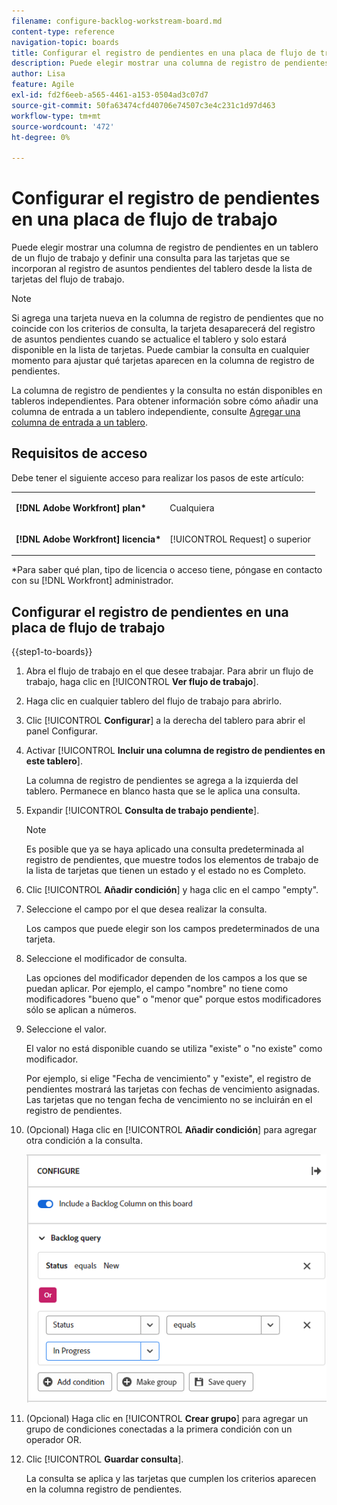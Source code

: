 ```yaml
---
filename: configure-backlog-workstream-board.md
content-type: reference
navigation-topic: boards
title: Configurar el registro de pendientes en una placa de flujo de trabajo
description: Puede elegir mostrar una columna de registro de pendientes en un tablero de un flujo de trabajo y definir una consulta para las tarjetas que se incorporan al registro de asuntos pendientes del tablero desde la lista de tarjetas del flujo de trabajo.
author: Lisa
feature: Agile
exl-id: fd2f6eeb-a565-4461-a153-0504ad3c07d7
source-git-commit: 50fa63474cfd40706e74507c3e4c231c1d97d463
workflow-type: tm+mt
source-wordcount: '472'
ht-degree: 0%

---
```


# Configurar el registro de pendientes en una placa de flujo de trabajo

Puede elegir mostrar una columna de registro de pendientes en un tablero de un flujo de trabajo y definir una consulta para las tarjetas que se incorporan al registro de asuntos pendientes del tablero desde la lista de tarjetas del flujo de trabajo.

>[!NOTE]
>
>Si agrega una tarjeta nueva en la columna de registro de pendientes que no coincide con los criterios de consulta, la tarjeta desaparecerá del registro de asuntos pendientes cuando se actualice el tablero y solo estará disponible en la lista de tarjetas. Puede cambiar la consulta en cualquier momento para ajustar qué tarjetas aparecen en la columna de registro de pendientes.

La columna de registro de pendientes y la consulta no están disponibles en tableros independientes. Para obtener información sobre cómo añadir una columna de entrada a un tablero independiente, consulte [Agregar una columna de entrada a un tablero](/help/quicksilver/agile/use-boards-agile-planning-tools/add-intake-column-to-board.md).

## Requisitos de acceso

Debe tener el siguiente acceso para realizar los pasos de este artículo:

<table style="table-layout:auto"> 
 <col> 
 </col> 
 <col> 
 </col> 
 <tbody> 
  <tr> 
   <td role="rowheader"><strong>[!DNL Adobe Workfront] plan*</strong></td> 
   <td> <p>Cualquiera</p> </td> 
  </tr> 
  <tr> 
   <td role="rowheader"><strong>[!DNL Adobe Workfront] licencia*</strong></td> 
   <td> <p>[!UICONTROL Request] o superior</p> </td> 
  </tr> 
 </tbody> 
</table>

&#42;Para saber qué plan, tipo de licencia o acceso tiene, póngase en contacto con su [!DNL Workfront] administrador.

## Configurar el registro de pendientes en una placa de flujo de trabajo

{{step1-to-boards}}

1. Abra el flujo de trabajo en el que desee trabajar. Para abrir un flujo de trabajo, haga clic en [!UICONTROL **Ver flujo de trabajo**].
1. Haga clic en cualquier tablero del flujo de trabajo para abrirlo.
1. Clic [!UICONTROL **Configurar**] a la derecha del tablero para abrir el panel Configurar.
1. Activar [!UICONTROL **Incluir una columna de registro de pendientes en este tablero**].

   La columna de registro de pendientes se agrega a la izquierda del tablero. Permanece en blanco hasta que se le aplica una consulta.

1. Expandir [!UICONTROL **Consulta de trabajo pendiente**].

   >[!NOTE]
   >
   >Es posible que ya se haya aplicado una consulta predeterminada al registro de pendientes, que muestre todos los elementos de trabajo de la lista de tarjetas que tienen un estado y el estado no es Completo.

1. Clic [!UICONTROL **Añadir condición**] y haga clic en el campo &quot;empty&quot;.
1. Seleccione el campo por el que desea realizar la consulta.

   Los campos que puede elegir son los campos predeterminados de una tarjeta.

1. Seleccione el modificador de consulta.

   Las opciones del modificador dependen de los campos a los que se puedan aplicar. Por ejemplo, el campo &quot;nombre&quot; no tiene como modificadores &quot;bueno que&quot; o &quot;menor que&quot; porque estos modificadores sólo se aplican a números.

1. Seleccione el valor.

   El valor no está disponible cuando se utiliza &quot;existe&quot; o &quot;no existe&quot; como modificador.

   Por ejemplo, si elige &quot;Fecha de vencimiento&quot; y &quot;existe&quot;, el registro de pendientes mostrará las tarjetas con fechas de vencimiento asignadas. Las tarjetas que no tengan fecha de vencimiento no se incluirán en el registro de pendientes.

1. (Opcional) Haga clic en [!UICONTROL **Añadir condición**] para agregar otra condición a la consulta.

   ![Consulta de Registro de asuntos pendientes](assets/backlog-query-wrkstrm-board.png)

1. (Opcional) Haga clic en [!UICONTROL **Crear grupo**] para agregar un grupo de condiciones conectadas a la primera condición con un operador OR.
1. Clic [!UICONTROL **Guardar consulta**].

   La consulta se aplica y las tarjetas que cumplen los criterios aparecen en la columna registro de pendientes.
